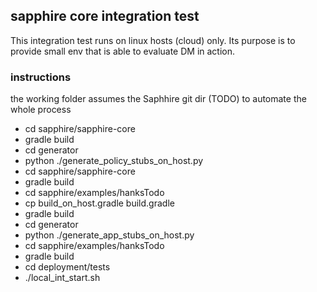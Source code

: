 ## sapphire core integration test
This integration test runs on linux hosts (cloud) only.
Its purpose is to provide small env that is able to evaluate DM in action.

### instructions
the working folder assumes the Saphhire git dir
(TODO) to automate the whole process
* cd sapphire/sapphire-core
* gradle build
* cd generator
* python ./generate_policy_stubs_on_host.py
* cd sapphire/sapphire-core
* gradle build
* cd sapphire/examples/hanksTodo
* cp build_on_host.gradle build.gradle
* gradle build
* cd generator
* python ./generate_app_stubs_on_host.py
* cd sapphire/examples/hanksTodo
* gradle build
* cd deployment/tests
* ./local_int_start.sh


